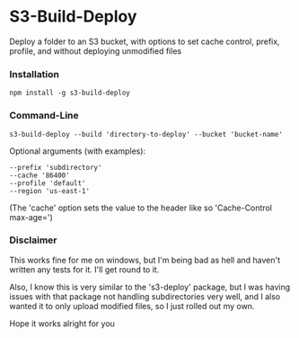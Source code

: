 # S3-Build-Deploy
Deploy a folder to an S3 bucket, with options to set cache control, prefix, profile, and without deploying unmodified files


### Installation

```
npm install -g s3-build-deploy
```


### Command-Line

```
s3-build-deploy --build 'directory-to-deploy' --bucket 'bucket-name'
```

Optional arguments (with examples):

```
--prefix 'subdirectory'
--cache '86400'
--profile 'default'
--region 'us-east-1'

```

(The 'cache' option sets the value to the header like so 'Cache-Control max-age=<value>')


### Disclaimer

This works fine for me on windows, but I'm being bad as hell and haven't written any tests for it. I'll get round to it.

Also, I know this is very similar to the 's3-deploy' package, but I was having issues with that package not handling subdirectories very well, and I also wanted it to only upload modified files, so I just rolled out my own.

Hope it works alright for you






